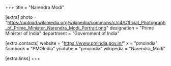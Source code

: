 +++
title = "Narendra Modi"

[extra]
photo = "https://upload.wikimedia.org/wikipedia/commons/c/c4/Official_Photograph_of_Prime_Minister_Narendra_Modi_Portrait.png"
designation = "Prime Minister of India"
department = "Government of India"

[extra.contacts]
website = "https://www.pmindia.gov.in/"
x = "pmoindia"
facebook = "PMOIndia"
youtube = "pmoindia"
wikipedia = "Narendra_Modi"

[extra.links]
+++